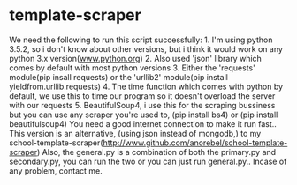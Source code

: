 # template-scraper
We need the following to run this script successfully:  1. I'm using python 3.5.2, so i don't know about other versions, but i think it would work on any python 3.x version(www.python.org)  2. Also used 'json' library which comes by default with most python versions  3. Either the 'requests' module(pip insall requests) or the 'urllib2' module(pip install yieldfrom.urllib.requests)  4. The time function which comes with python by default, we use this to time our program so it doesn't overload the server with our requests  5. BeautifulSoup4, i use this for the scraping bussiness but you can use any scraper you're used to, (pip install bs4) or (pip install beautifulsoup4)  You need a good internet connection to make it run fast.. This version is an alternative, (using json instead of mongodb,) to my school-template-scraper(http://www.github.com/anorebel/school-template-scraper)  Also, the general.py is a combination of both the primary.py and secondary.py, you can run the two or you can just run general.py..  Incase of any problem, contact me.
